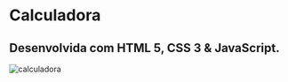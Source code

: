 # Calculadora
<h2>Desenvolvida com HTML 5, CSS 3 & JavaScript.</h2>

![calculadora](https://user-images.githubusercontent.com/97991094/162595102-235d5fc3-7a4a-4ed0-b93d-ff1d11aee671.gif)
